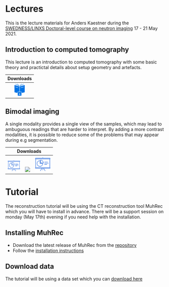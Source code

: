 # Lectures
This is the lecture materials for Anders Kaestner during the [SWEDNESS/LINXS Doctoral-level course on neutron imaging](https://indico.linxs.lu.se/event/220/)
17 - 21 May 2021.

## Introduction to computed tomography 
This lecture is an introduction to computed tomography with some basic theory and practictal details about setup geometry and artefacts.

| Downloads| 
|:---:|
|<a href="https://imaginglectures.github.io/Tomography4NI/TomoPrinciple.pdf"><img src="figures/downloadbook.svg" height="40px"/></a> |

## Bimodal imaging 
A single modality provides a single view of the samples, which may lead to ambuguous readings that are harder to interpret. By adding a more contrast modalities, it is possible to reduce some of the problems that may appear during e.g segmentation.

| Downloads| 
|:---:|
| <a href="https://imaginglectures.github.io/Tomography4NI/Kaestner_BimodalExperiments.pdf"><img src="figures/np_presentation.svg" height="40px"/></a> &nbsp;&nbsp;&nbsp;[<img src="https://upload.wikimedia.org/wikipedia/commons/3/38/Jupyter_logo.svg" height="50px"/>](https://nbviewer.jupyter.org/github/ImagingLectures/Tomography4NI/blob/main/lectures/BimodalImaging/BimodalExperiments.ipynb) &nbsp;&nbsp; [<img src="figures/np_presentation.svg" height="50px"/>](https://nbviewer.jupyter.org/format/slides/github/ImagingLectures/Tomography4NI/blob/main/lectures/BimodalImaging/BimodalExperiments.ipynb)  | 

# Tutorial
The reconstruction tutorial will be using the CT reconstruction tool MuhRec which you will have to install in advance.
There will be a support session on monday (May 17th) evening if you need help with the installation.

## Installing MuhRec
- Download the latest release of MuhRec from the [repository](https://github.com/neutronimaging/imagingsuite/releases)
- Follow the [installation instructions](https://github.com/neutronimaging/imagingsuite/wiki/User-manuals-MuhRec-Installation)

## Download data
The tutorial will be using a data set which you can [download here](https://data.mendeley.com/datasets/g5snr785xy/2)


